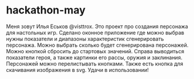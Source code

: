 # hackathon-may
Меня зовут Илья Еськов @visttrox.
Это проект про создания персонажа для настольных игр.
Сделано оконное приложение где можно выбрав нужны показатели и диапазоны характеристик сгенерировать персонажа.
Можно выбрать сколько будет сгенерирована персонажей.
Можно кнопкой сбросить до стартовых значений.
Справа выводиться показатели героя, а также картинки его рассы, оружия и заклинания.
Персонажей можно перелистывать кнопками.
Также есть кнопка для скачивания изображения в svg.
Удачи в использовании!
